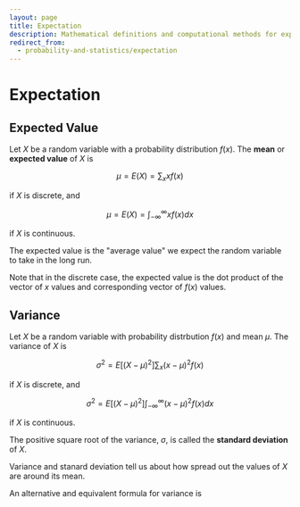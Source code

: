 ```yaml
---
layout: page
title: Expectation
description: Mathematical definitions and computational methods for expected value and variance of discrete and continuous random variables.
redirect_from:
  - probability-and-statistics/expectation
---
```


# Expectation

## Expected Value

Let $X$ be a random variable with a probability distribution $f(x).$ The **mean** or **expected value** of $X$ is

$$ \mu = E(X) = \sum_{x}{x f(x)} $$

if $X$ is discrete, and

$$ \mu = E(X) = \int_{-\infty}^{\infty}{x f(x) dx} $$

if $X$ is continuous.

The expected value is the "average value" we expect the random variable to take in the long run.

Note that in the discrete case, the expected value is the dot product of the vector of $x$ values and corresponding vector of $f(x)$ values.

## Variance

Let $X$ be a random variable with probability distrbution $f(x)$ and mean $\mu.$ The variance of $X$ is

$$ \sigma^2 = E[(X - \mu)^2] \sum_{x}{(x - \mu)^2 f(x)} $$

if $X$ is discrete, and

$$ \sigma^2 = E[(X - \mu)^2] \int_{-\infty}^{\infty}{(x - \mu)^2 f(x) dx} $$

if $X$ is continuous.

The positive square root of the variance, $\sigma,$ is called the **standard deviation** of $X.$

Variance and stanard deviation tell us about how spread out the values of $X$ are around its mean.

An alternative and equivalent formula for variance is


